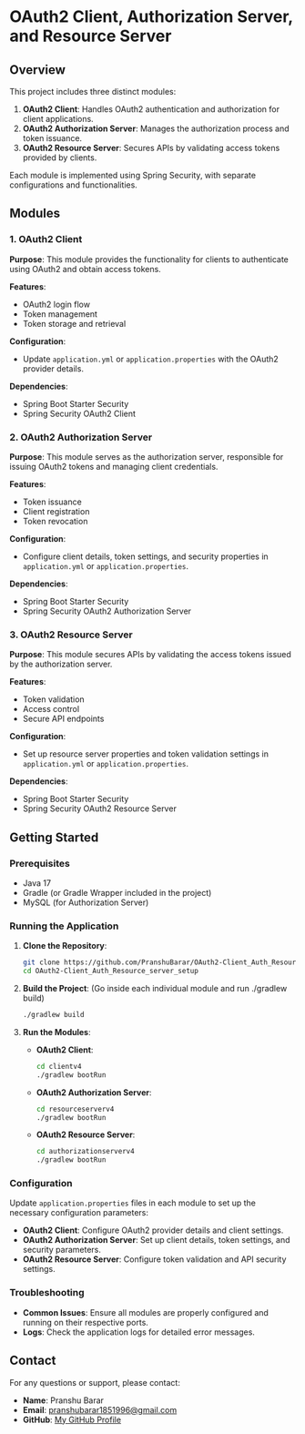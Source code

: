 # OAuth2 Client, Authorization Server, and Resource Server

## Overview

This project includes three distinct modules:

1. **OAuth2 Client**: Handles OAuth2 authentication and authorization for client applications.
2. **OAuth2 Authorization Server**: Manages the authorization process and token issuance.
3. **OAuth2 Resource Server**: Secures APIs by validating access tokens provided by clients.

Each module is implemented using Spring Security, with separate configurations and functionalities.

## Modules

### 1. OAuth2 Client

**Purpose**: This module provides the functionality for clients to authenticate using OAuth2 and obtain access tokens.

**Features**:
- OAuth2 login flow
- Token management
- Token storage and retrieval

**Configuration**:
- Update `application.yml` or `application.properties` with the OAuth2 provider details.

**Dependencies**:
- Spring Boot Starter Security
- Spring Security OAuth2 Client

### 2. OAuth2 Authorization Server

**Purpose**: This module serves as the authorization server, responsible for issuing OAuth2 tokens and managing client credentials.

**Features**:
- Token issuance
- Client registration
- Token revocation

**Configuration**:
- Configure client details, token settings, and security properties in `application.yml` or `application.properties`.

**Dependencies**:
- Spring Boot Starter Security
- Spring Security OAuth2 Authorization Server

### 3. OAuth2 Resource Server

**Purpose**: This module secures APIs by validating the access tokens issued by the authorization server.

**Features**:
- Token validation
- Access control
- Secure API endpoints

**Configuration**:
- Set up resource server properties and token validation settings in `application.yml` or `application.properties`.

**Dependencies**:
- Spring Boot Starter Security
- Spring Security OAuth2 Resource Server

## Getting Started

### Prerequisites

- Java 17
- Gradle (or Gradle Wrapper included in the project)
- MySQL (for Authorization Server)

### Running the Application

1. **Clone the Repository**:

    ```bash
    git clone https://github.com/PranshuBarar/OAuth2-Client_Auth_Resource_server_setup.git
    cd OAuth2-Client_Auth_Resource_server_setup
    ```

2. **Build the Project**: (Go inside each individual module and run ./gradlew build)

    ```bash
    ./gradlew build
    ```

3. **Run the Modules**:

    - **OAuth2 Client**:

        ```bash
        cd clientv4
        ./gradlew bootRun
        ```

    - **OAuth2 Authorization Server**:

        ```bash
        cd resourceserverv4
        ./gradlew bootRun
        ```

    - **OAuth2 Resource Server**:

        ```bash
        cd authorizationserverv4
        ./gradlew bootRun
        ```

### Configuration

Update `application.properties` files in each module to set up the necessary configuration parameters:

- **OAuth2 Client**: Configure OAuth2 provider details and client settings.
- **OAuth2 Authorization Server**: Set up client details, token settings, and security parameters.
- **OAuth2 Resource Server**: Configure token validation and API security settings.

### Troubleshooting

- **Common Issues**: Ensure all modules are properly configured and running on their respective ports.
- **Logs**: Check the application logs for detailed error messages.

## Contact

For any questions or support, please contact:

- **Name**: Pranshu Barar
- **Email**: pranshubarar1851996@gmail.com
- **GitHub**: [My GitHub Profile](https://github.com/PranshuBarar)

